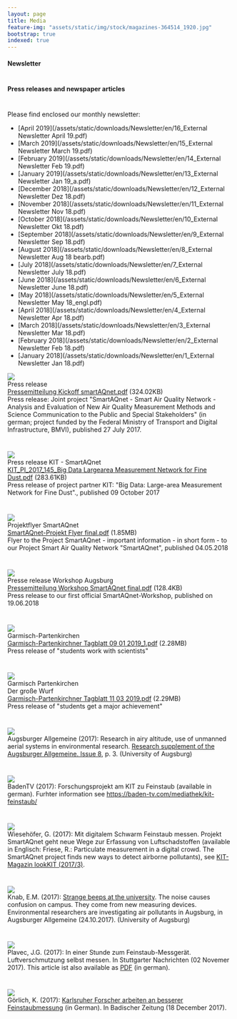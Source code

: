 ```yaml
---
layout: page
title: Media
feature-img: "assets/static/img/stock/magazines-364514_1920.jpg"
bootstrap: true
indexed: true
--- 
```

<div id="accordion">
    <div class="card">
        <div class="card-header" id="headingFour">
            <h4 class="mb-0">
                <a class="btn btn-link collapsed" data-toggle="collapse" data-target="#collapseFour"
                    aria-expanded="false" aria-controls="collapseFour" style="width: 100%;">
                    <div class="row mb-0">
                        <div class="col-11">
                            Newsletter
                        </div>
                        <div class="col-1">
                            <i class="fas fa-caret-down rotate-icon"></i>
                        </div>
                    </div>
                </a>
            </h4>
        </div>
    </div>
    <div class="card">
        <div class="card-header" id="headingOne">
            <h4 class="mb-0">
                <a class="btn btn-link collapsed" data-toggle="collapse" data-target="#collapseOne"
                    aria-expanded="false" aria-controls="collapseOne" style="width: 100%;">
                    <div class="row mb-0">
                        <div class="col-11">
                            Press releases and newspaper articles
                        </div>
                        <div class="col-1">
                            <i class="fas fa-caret-down rotate-icon"></i>
                        </div>
                    </div>
                </a>
            </h4>
        </div>
        <div class="card">
            <div id="collapseFour" class="collapse" aria-labelledby="headingFour" data-parent="#accordion">
                <div class="card-body">
<div markdown="1">
Please find enclosed our monthly newsletter:

- [April 2019](/assets/static/downloads/Newsletter/en/16_External Newsletter April 19.pdf)
- [March 2019](/assets/static/downloads/Newsletter/en/15_External Newsletter March 19.pdf)
- [February 2019](/assets/static/downloads/Newsletter/en/14_External Newsletter Feb 19.pdf)
- [January 2019](/assets/static/downloads/Newsletter/en/13_External Newsletter Jan 19_a.pdf)
- [December 2018](/assets/static/downloads/Newsletter/en/12_External Newsletter Dez 18.pdf)
- [November 2018](/assets/static/downloads/Newsletter/en/11_External Newsletter Nov 18.pdf)
- [October 2018](/assets/static/downloads/Newsletter/en/10_External Newsletter Okt 18.pdf)
- [September 2018](/assets/static/downloads/Newsletter/en/9_External Newsletter Sep 18.pdf)
- [August 2018](/assets/static/downloads/Newsletter/en/8_External Newsletter Aug 18 bearb.pdf)
- [July 2018](/assets/static/downloads/Newsletter/en/7_External Newsletter July 18.pdf)
- [June 2018](/assets/static/downloads/Newsletter/en/6_External Newsletter June 18.pdf)
- [May 2018](/assets/static/downloads/Newsletter/en/5_External Newsletter May 18_engl.pdf)
- [April 2018](/assets/static/downloads/Newsletter/en/4_External Newsletter Apr 18.pdf)
- [March 2018](/assets/static/downloads/Newsletter/en/3_External Newsletter Mar 18.pdf)
- [February 2018](/assets/static/downloads/Newsletter/en/2_External Newsletter Feb 18.pdf)
- [January 2018](/assets/static/downloads/Newsletter/en/1_External Newsletter Jan 18.pdf)
</div>
                </div>
            </div>
            <div id="collapseOne" class="collapse" aria-labelledby="headingOne" data-parent="#accordion">
                <div class="card-body">
                    <div class="container">
                        <div class="row">
                        <div class="col-4 col-sm-2"><a href="/assets/static/downloads/Pressemitteilung%20Kickoff%20smartAQnet.pdf"><img src="/assets/static/img/logos/pdf_logo.svg.png" /></a></div>
                        <div class="col-8 col-sm-4">Press release<br><a href="/assets/static/downloads/Pressemitteilung%20Kickoff%20smartAQnet.pdf">Pressemitteilung Kickoff smartAQnet.pdf</a> (324.02KB)</div>
                        <div class="col mt-2">Press release: Joint project "SmartAQnet - Smart Air Quality Network - Analysis and Evaluation of New Air Quality Measurement Methods and Science Communication to the Public and Special Stakeholders" (in german; project funded by the Federal Ministry of Transport and Digital Infrastructure, BMVI), published 27 July 2017. </div>
                    </div>
                    <div class="row">
                        <div class="col-4 col-sm-2"><a href="/assets/static/downloads/KIT_PI_2017_145_Big%20Data%20Largearea%20Measurement%20Network%20for%20Fine%20Dust.pdf"><img src="/assets/static/img/logos/pdf_logo.svg.png" /></a></div>
                        <div class="col-8 col-sm-4">Press release KIT - SmartAQnet<br><a href="/assets/static/downloads/KIT_PI_2017_145_Big%20Data%20Largearea%20Measurement%20Network%20for%20Fine%20Dust.pdf">KIT_PI_2017_145_Big Data Largearea Measurement Network for Fine
                            Dust.pdf</a> (283.61KB)</div>
                        <div class="col mt-2">Press release of project partner KIT: "Big Data: Large-area Measurement Network for Fine Dust"., published 09 October 2017</div>
                    </div>
                    <div class="row">
                        <div class="col-4 col-sm-2"><a href="/assets/static/downloads/SmartAQnet-Projekt%20Flyer%20final.pdf"><img src="/assets/static/img/logos/pdf_logo.svg.png" /></a></div>
                        <div class="col-8 col-sm-4">Projektflyer SmartAQnet<br><a href="/assets/static/downloads/SmartAQnet-Projekt%20Flyer%20final.pdf">SmartAQnet-Projekt Flyer final.pdf</a> (1.85MB)</div>
                        <div class="col mt-2">Flyer to the Project SmartAQnet - important information - in short form - to our Project Smart Air Quality Network "SmartAQnet", published 04.05.2018</div>
                    </div>
                    <div class="row">
                        <div class="col-4 col-sm-2"><a href="/assets/static/downloads/Pressemitteilung%20Workshop%20SmartAQnet%20final.pdf"><img src="/assets/static/img/logos/pdf_logo.svg.png" /></a></div>
                        <div class="col-8 col-sm-4">Presse release Workshop Augsburg<br><a href="/assets/static/downloads/Pressemitteilung%20Workshop%20SmartAQnet%20final.pdf">Pressemitteilung Workshop SmartAQnet final.pdf</a> (128.4KB)</div>
                        <div class="col mt-2">Press release to our first official SmartAQnet-Workshop, published on 19.06.2018</div>
                    </div>
                    <div class="row">
                        <div class="col-4 col-sm-2"><a href="/assets/static/downloads/Garmisch-Partenkirchner%20Tagblatt%2009%2001%202019_1.pdf"><img src="/assets/static/img/logos/pdf_logo.svg.png" /></a></div>
                        <div class="col-8 col-sm-4">Garmisch-Partenkirchen<br><a href="/assets/static/downloads/Garmisch-Partenkirchner%20Tagblatt%2009%2001%202019_1.pdf">Garmisch-Partenkirchner Tagblatt 09 01 2019_1.pdf</a> (2.28MB)</div>
                        <div class="col mt-2"> Press release of "students work with scientists"</div>
                    </div>
                    <div class="row">
                        <div class="col-4 col-sm-2"><a href="/assets/static/downloads/Garmisch-Partenkirchner%20Tagblatt%2011%2003%202019.pdf"><img src="/assets/static/img/logos/pdf_logo.svg.png" /></a></div>
                        <div class="col-8 col-sm-4">Garmisch Partenkirchen<br>Der große Wurf<br><a href="/assets/static/downloads/Garmisch-Partenkirchner%20Tagblatt%2011%2003%202019.pdf">Garmisch-Partenkirchner Tagblatt 11 03 2019.pdf</a> (2.29MB)
                        </div>
                        <div class="col mt-2"> Press release of "students get a major achievement"</div>
                    </div>
                    <div class="row">
                        <div class="col-4"><img src="/assets/static/img/screenshots/Forschung_Uni_A_Screenshot.jpg" /></div>
                        <div class="col mt-2">Augsburger Allgemeine (2017): Research in airy altitude, use of unmanned aerial systems in environmental research. <a href="https://www.presse.uni-augsburg.de/downloads/WiuFoinA_SW1617.pdf" target="_blank" >Research supplement of the Augsburger Allgemeine. Issue 8</a>, p. 3. (University of Augsburg)</div>
                    </div>
                    <div class="row">
                        <div class="col-4"><img src="/assets/static/img/screenshots/PR-BadenTV.jpg" /></div>
                        <div class="col mt-2">BadenTV (2017): Forschungsprojekt am KIT zu Feinstaub (available in german). Furhter information see <a href="https://baden-tv.com/mediathek/kit-feinstaub/" target="_blank">https://baden-tv.com/mediathek/kit-feinstaub/</a></div>
                    </div>
                    <div class="row">
                        <div class="col-4"><img src="/assets/static/img/screenshots/PR-looKIT.jpg" /></div>
                        <div class="col mt-2">Wiesehöfer, G. (2017): Mit digitalem Schwarm Feinstaub messen. Projekt SmartAQnet geht neue Wege zur Erfassung von Luftschadstoffen (available in Englisch: Friese, R.: Particulate measurement in a digital crowd. The SmartAQnet project finds new ways to detect airborne pollutants), see <a href="https://www.sek.kit.edu/3216_3692.php" target="_blank">KIT-Magazin lookKIT (2017/3)</a>.</div>
                    </div>
                    <div class="row">
                        <div class="col-4"><img src="/assets/static/img/screenshots/Presseartikel%20Bieps.jpg" /></div>
                        <div class="col mt-2">Knab, E.M. (2017): <a href="https://www.pressreader.com/germany/augsburger-allgemeine-land-west/20171024/282888025933246" target="_blank">Strange beeps at the university</a>. The noise causes confusion on campus. They come from new measuring devices. Environmental researchers are investigating air pollutants in Augsburg, in Augsburger Allgemeine (24.10.2017). (University of Augsburg)</div>
                    </div>
                    <div class="row">
                        <div class="col-4"><img src="/assets/static/img/screenshots/PR-Stuttgarter%20Nachrichten%2011_2018.jpg" /></div>
                        <div class="col mt-2">Plavec, J.G. (2017): In einer Stunde zum Feinstaub-Messgerät. Luftverschmutzung selbst messen. In Stuttgarter Nachrichten (02 Novemer 2017). This article ist also available as <a href="/assets/static/downloads/Presseartikel%20-%20Luftverschmutzung%20selbst%20messen-%20In%20ein...%20-%20Stuttgart%20-%20Stuttgarter%20Nachrichten.pdf" target="_self">PDF</a> (in german).</div>
                    </div>
                    <div class="row">
                        <div class="col-4"><img src="/assets/static/img/screenshots/PR-Badische%20Zeitung.jpg" /></div>
                        <div class="col mt-2">Görlich, K. (2017): <a href="http://www.badische-zeitung.de/suedwest-1/karlsruher-forscher-arbeiten-an-besserer-feinstaubmessung--146901122.html" target="_blank">Karlsruher Forscher arbeiten an besserer Feinstaubmessung</a> (in German). In Badischer Zeitung (18 December 2017).</div>
                    </div>
                </div>
            </div>
        </div>
    </div>
</div>

<style>
    .row {
        margin-bottom: 40px;
    }
    h4>a{
        font-size: inherit !important;
        white-space: normal !important;
        text-align: left !important;
    }
</style>